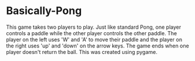 # Basically-Pong
This game takes two players to play. 
Just like standard Pong, one player controls a paddle while the other player controls the other paddle. 
The player on the left uses 'W' and 'A' to move their paddle and the player on the right uses 'up' and 'down' on the arrow keys.
The game ends when one player doesn't return the ball. 
This was created using pygame.

